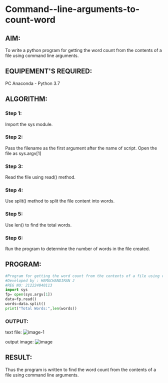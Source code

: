 # Command--line-arguments-to-count-word
## AIM:
To write a python program for getting the word count from the contents of a file using command line arguments.
## EQUIPEMENT'S REQUIRED: 
PC
Anaconda - Python 3.7
## ALGORITHM: 
### Step 1:
Import the sys module.
### Step 2: 
 Pass the filename as the first argument after the name of script. Open the file as sys.argv[1]
### Step 3: 
Read the file using read() method.
### Step 4:  
Use split() method to split the file content into words.
### Step 5: 
Use len() to find the total words.
### Step 6: 
Run the program to determine the number of words in the file created.
## PROGRAM:
```python
#Program for getting the word count from the contents of a file using command line arguments.
#Developed by : HEMACHANDIRAN J 
#REG NO: 212224040113
import sys
fp= open(sys.argv[1])
data=fp.read()
words=data.split()
print("Total Words:",len(words))
```

### OUTPUT:
text file:
![image-1](https://github.com/user-attachments/assets/61030a5c-8b97-4e9b-879e-2655a3f0a950)


output image:
![image](https://github.com/user-attachments/assets/6b512c4a-77b7-452a-a44f-48028b86fb31)


## RESULT:
Thus the program is written to find the word count from the contents of a file using command line arguments.
